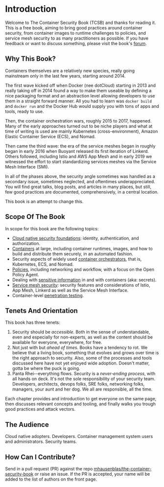 # Introduction

Welcome to The Container Security Book (TCSB) and thanks for reading it.
This is a free book, aiming to bring good practices around container security, from container images to runtime challenges to policies, and service mesh security to as many practitioners as possible. If you have feedback or want to discuss something, please visit the book's [forum](https://community.leanpub.com/c/container-secur).

## Why This Book?

Containers themselves are a relatively new species, really going mainstream only in the last few years, starting around 2014. 

The first wave kicked off when Docker (nee dotCloud) starting in 2013 and really taking off in 2014 found a way to make them useable by defining a nice packaging format and an abstraction level allowing developers to use them in a straight forward manner.
All you had to learn was `docker build` and `docker run` and the Docker Hub would supply you with tons of apps and tools, ready to use.

Then, the container orchestration wars, roughly 2015 to 2017, happened. Many of the early approaches turned out to be niche players and what at time of writing is used are mainly Kubernetes (cross-environment), Amazon Elastic Container Service (ECS), and Nomad.

Then came the third wave: the era of the service meshes began in roughly began in early 2016 when Buoyant released its first iteration of Linkerd. Others followed, including Istio and AWS App Mesh and in early 2019 we witnessed the effort to start standardizing services meshes via the Service Mesh Interface (SMI).

In all of the phases above, the security angle sometimes was handled as a secondary issue, sometimes neglected, and oftentimes underappreciated. You will find great talks, blog posts, and articles in many places, but still, few good practices are documented, comprehensively, in a central location.

This book is an attempt to change this.

## Scope Of The Book

In scope for this book are the following topics:

- [Cloud native security foundations](#ch_cn-sec-foundations): identity, authentication, and authorization.
- [Containers](#ch_containers) at large, including container runtimes, images, and how to build and distribute them securely, in an automated fashion.
- Security aspects of widely used [container orchestrators](#ch_co), that is, Kubernetes, ECS, and Nomad.
- [Policies](#ch_policies), including networking and workflow, with a focus on the Open Policy Agent.
- Dealing with [sensitive information](#ch_secrets) in and with containers (aka: secrets).
- [Service mesh security](#ch_meshes): security features and considerations of Istio, App Mesh, Linkerd as well as the Service Mesh Interface.
- Container-level [penetration testing](#ch_pentesting).

## Tenets And Orientation

This book has three tenets:

1. Security should be *accessible*. Both in the sense of understandable, even and especially for non-experts, as well as the content should be available for everyone, everywhere, for free.
2. Not just with but *ahead of times*. Books have a tendency to rot. We believe that a living book, something that evolves and grows over time is the right approach to security. Also, some of the processes and tools discussed here have not yet enjoyed wide adoption. Doesn't matter, gotta be where the puck is going.
3. Panta Rhei--everything flows. Security is a *never-ending process*, with all hands on deck. It's not the sole responsibility of your security team. Developers, architects, devops folks, SRE folks, networking folks, managers, your aunt and her dog. We all are responsible, all the time.

Each chapter provides and introduction to get everyone on the same page, then discusses relevant concepts and tooling, and finally walks you trough good practices and attack vectors.

## The Audience

Cloud native adopters. Developers. Container management system users and administrators. Security teams.

## How Can I Contribute?

Send in a pull request (PR) against the repo [mhausenblas/the-container-security-book](https://github.com/mhausenblas/the-container-security-book) or raise an issue. If the PR is accepted, your name will be added to the list of authors on the front page.